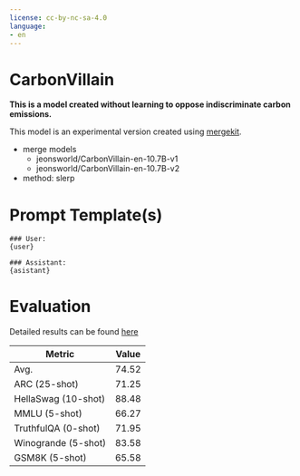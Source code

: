 ```yaml
---
license: cc-by-nc-sa-4.0
language:
- en
---
```


# CarbonVillain
**This is a model created without learning to oppose indiscriminate carbon emissions.**  

This model is an experimental version created using [mergekit](https://github.com/cg123/mergekit).  
- merge models
  - jeonsworld/CarbonVillain-en-10.7B-v1
  - jeonsworld/CarbonVillain-en-10.7B-v2
- method: slerp

# Prompt Template(s)

```
### User:
{user}

### Assistant:
{asistant}
```


# Evaluation
Detailed results can be found [here](https://huggingface.co/datasets/open-llm-leaderboard/details_jeonsworld__CarbonVillain-en-10.7B-v4)

| Metric                | Value                     |
|-----------------------|---------------------------|
| Avg.                  | 74.52   |
| ARC (25-shot)         | 71.25   |
| HellaSwag (10-shot)   | 88.48   |
| MMLU (5-shot)         | 66.27   |
| TruthfulQA (0-shot)   | 71.95   |
| Winogrande (5-shot)   | 83.58   |
| GSM8K (5-shot)        | 65.58   |